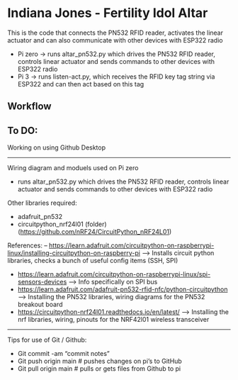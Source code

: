 # Indiana Jones - Fertility Idol Altar
This is the code that connects the PN532 RFID reader, activates the linear actuator and can also communicate with other devices with ESP322 radio

- Pi zero -> runs altar_pn532.py which drives the PN532 RFID reader, controls linear actuator and sends commands to other devices with ESP322 radio
- Pi 3 -> runs listen-act.py, which receives the RFID key tag string via ESP322 and can then act based on this tag

Workflow
---------------

To DO:
--------

Working on using Github Desktop

-------------------------------------

Wiring diagram and moduels used on Pi zero
- runs altar_pn532.py which drives the PN532 RFID reader, controls linear actuator and sends commands to other devices with ESP322 radio

Other libraries required:
  - adafruit_pn532
  - circuitpython_nrf24l01 (folder) (https://github.com/nRF24/CircuitPython_nRF24L01)
  
  References:
  – https://learn.adafruit.com/circuitpython-on-raspberrypi-linux/installing-circuitpython-on-raspberry-pi
    --> Installs circuit python libraries, checks a bunch of useful config items (SSH, SPI)
  - https://learn.adafruit.com/circuitpython-on-raspberrypi-linux/spi-sensors-devices
    --> Info specifically on SPI bus
  - https://learn.adafruit.com/adafruit-pn532-rfid-nfc/python-circuitpython
    -->  Installing the PN532 libraries, wiring diagrams for the PN532 breakout board
  - https://circuitpython-nrf24l01.readthedocs.io/en/latest/
    --> Installing the nrf libraries, wiring, pinouts for the NRF42l01 wireless transceiver

--------------------------------------

Tips for use of Git / Github:
- Git commit -am “commit notes”
- Git push origin main   # pushes changes on pi’s to GitHub
- Git pull origin main  # pulls or gets files from Github to pi

